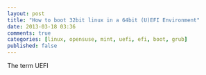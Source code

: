 ```yaml
---
layout: post
title: "How to boot 32bit linux in a 64bit (U)EFI Environment"
date: 2013-03-18 03:36
comments: true
categories: [linux, opensuse, mint, uefi, efi, boot, grub]
published: false
---
```


The term UEFI 